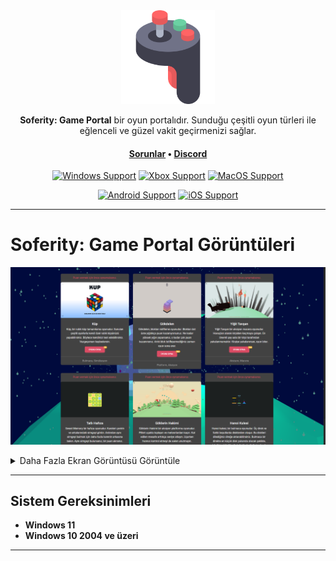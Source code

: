<div align="center">
  <img height=150 src=".images/Logo.png" />
</div>

<p align="center">
  <span><b>Soferity: Game Portal</b> bir oyun portalıdır. Sunduğu çeşitli oyun türleri ile eğlenceli ve güzel vakit geçirmenizi sağlar.</span>
</p>

<h4 align="center">
  <span><a href="https://github.com/Soferity/GamePortal/issues">Sorunlar</a></span>
  •
  <span><a href="https://discord.gg/nxG977byXb">Discord</a></span>
</h4>

<div align="center">

  [![Windows Support](https://img.shields.io/badge/Windows-0078D6?style=for-the-badge&logo=windows&logoColor=white)](https://www.microsoft.com/store/apps/9P1JZMGT34M2)
  [![Xbox Support](https://img.shields.io/badge/Xbox-107C10?style=for-the-badge&logo=xbox&logoColor=white)](https://www.microsoft.com/store/apps/9P1JZMGT34M2)
  [![MacOS Support](https://img.shields.io/badge/MACOS-adb8c5?style=for-the-badge&logo=macos&logoColor=white)](https://github.com/Soferity/GamePortal/releases)

  <!--[![Ubuntu Support](https://img.shields.io/badge/Ubuntu-E95420?style=for-the-badge&logo=ubuntu&logoColor=white)](https://github.com/Soferity/GamePortal/releases)
  [![Arch Linux Support](https://img.shields.io/badge/Arch_Linux-1793D1?style=for-the-badge&logo=arch-linux&logoColor=white)](https://github.com/Soferity/GamePortal/releases)-->
  
  [![Android Support](https://img.shields.io/badge/Android-32DE84?style=for-the-badge&logo=android&logoColor=white)](https://github.com/Soferity/GamePortal/releases)
  [![iOS Support](https://img.shields.io/badge/iOS-A3AAAE?style=for-the-badge&logo=ios&logoColor=white)](https://github.com/Soferity/GamePortal/releases)

</div>

---

# Soferity: Game Portal Görüntüleri

![Demo](.screenshots/Home.TR.png)

<details>

  <summary>Daha Fazla Ekran Görüntüsü Görüntüle</summary>

  ![TheCube](.screenshots/TheCube.TR.png)
  ![ValorousRabbit](.screenshots/ValorousRabbit.TR.png)
  ![TowerBlock](.screenshots/TowerBlock.TR.png)
  ![SweetMemory](.screenshots/SweetMemory.TR.png)
  ![TowerOfHanoi](.screenshots/TowerOfHanoi.TR.png)
  ![TheAviator](.screenshots/TheAviator.TR.png)

</details>

---

## Sistem Gereksinimleri

- **Windows 11**
- **Windows 10 2004 ve üzeri**

---